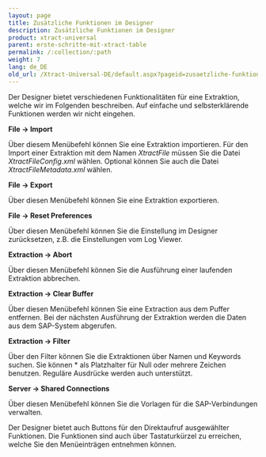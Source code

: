 ```yaml
---
layout: page
title: Zusätzliche Funktionen im Designer
description: Zusätzliche Funktionen im Designer
product: xtract-universal
parent: erste-schritte-mit-xtract-table
permalink: /:collection/:path
weight: 7
lang: de_DE
old_url: /Xtract-Universal-DE/default.aspx?pageid=zusaetzliche-funktionen-im-designer
---
```


Der Designer bietet verschiedenen Funktionalitäten für eine Extraktion, welche wir im Folgenden beschreiben. Auf einfache und selbsterklärende Funktionen werden wir nicht eingehen. 

**File -> Import**

Über diesem Menübefehl können Sie eine Extraktion importieren. Für den Import einer Extraktion mit dem Namen *XtractFile* müssen Sie die Datei *XtractFileConfig.xml* wählen. Optional können Sie auch die Datei *XtractFileMetadata.xml* wählen.

**File -> Export**

Über diesen Menübefehl können Sie eine Extraktion exportieren.

**File -> Reset Preferences**

Über diesen Menübefehl können Sie die Einstellung im Designer zurücksetzen, z.B. die Einstellungen vom Log Viewer.

**Extraction -> Abort**

Über diesen Menübefehl können Sie die Ausführung einer laufenden Extraktion abbrechen.

**Extraction -> Clear Buffer**

Über diesen Menübefehl können Sie eine Extraction aus dem Puffer entfernen. Bei der nächsten Ausführung der Extraktion werden die Daten aus dem SAP-System abgerufen.

**Extraction -> Filter**

Über den Filter können Sie die Extraktionen über Namen und Keywords suchen. Sie können * als Platzhalter für Null oder mehrere Zeichen benutzen. Reguläre Ausdrücke werden auch unterstützt.

**Server -> Shared Connections**

Über diesen Menübefehl können Sie die Vorlagen für die SAP-Verbindungen verwalten.

Der Designer bietet auch Buttons für den Direktaufruf ausgewählter Funktionen. Die Funktionen sind auch über Tastaturkürzel zu erreichen, welche Sie den Menüeinträgen entnehmen können.
